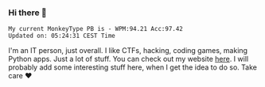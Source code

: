 ### Hi there 👋
<!-- PB START -->
```
My current MonkeyType PB is - WPM:94.21 Acc:97.42
Updated on: 05:24:31 CEST Time
```
<!-- PB END -->
I'm an IT person, just overall. I like CTFs, hacking, coding games, making Python apps. Just a lot of stuff.
You can check out my website [here](https://skill3472.github.io/).
I will probably add some interesting stuff here, when I get the idea to do so. Take care ❤️
